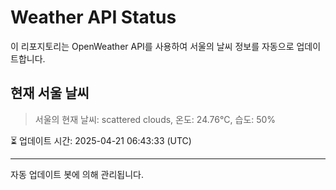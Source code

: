 
# Weather API Status

이 리포지토리는 OpenWeather API를 사용하여 서울의 날씨 정보를 자동으로 업데이트합니다.

## 현재 서울 날씨
> 서울의 현재 날씨: scattered clouds, 온도: 24.76°C, 습도: 50%

⏳ 업데이트 시간: 2025-04-21 06:43:33 (UTC)

---
자동 업데이트 봇에 의해 관리됩니다.
